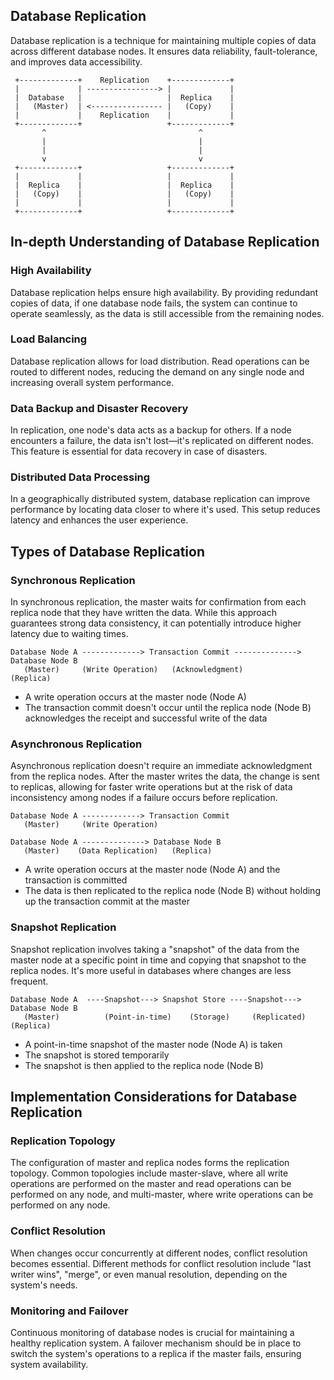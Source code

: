## Database Replication

Database replication is a technique for maintaining multiple copies of data across different database nodes. It ensures data reliability, fault-tolerance, and improves data accessibility. 

```
 +-------------+    Replication    +-------------+
 |             | ----------------> |             |
 |  Database   |                   |  Replica    |
 |   (Master)  | <---------------- |   (Copy)    |
 |             |    Replication    |             |
 +-------------+                   +-------------+
       ^                                  ^
       |                                  |
       |                                  |
       v                                  v
 +-------------+                   +-------------+
 |             |                   |             |
 |  Replica    |                   |  Replica    |
 |   (Copy)    |                   |   (Copy)    |
 |             |                   |             |
 +-------------+                   +-------------+
```

## In-depth Understanding of Database Replication

### High Availability

Database replication helps ensure high availability. By providing redundant copies of data, if one database node fails, the system can continue to operate seamlessly, as the data is still accessible from the remaining nodes.

### Load Balancing

Database replication allows for load distribution. Read operations can be routed to different nodes, reducing the demand on any single node and increasing overall system performance.

### Data Backup and Disaster Recovery

In replication, one node's data acts as a backup for others. If a node encounters a failure, the data isn't lost—it's replicated on different nodes. This feature is essential for data recovery in case of disasters.

### Distributed Data Processing

In a geographically distributed system, database replication can improve performance by locating data closer to where it's used. This setup reduces latency and enhances the user experience.

## Types of Database Replication

### Synchronous Replication

In synchronous replication, the master waits for confirmation from each replica node that they have written the data. While this approach guarantees strong data consistency, it can potentially introduce higher latency due to waiting times.

```
Database Node A -------------> Transaction Commit --------------> Database Node B
   (Master)     (Write Operation)   (Acknowledgment)                (Replica)
```

- A write operation occurs at the master node (Node A)
- The transaction commit doesn't occur until the replica node (Node B) acknowledges the receipt and successful write of the data

### Asynchronous Replication

Asynchronous replication doesn't require an immediate acknowledgment from the replica nodes. After the master writes the data, the change is sent to replicas, allowing for faster write operations but at the risk of data inconsistency among nodes if a failure occurs before replication.

```
Database Node A -------------> Transaction Commit
   (Master)     (Write Operation)

Database Node A --------------> Database Node B
   (Master)    (Data Replication)   (Replica)
```

- A write operation occurs at the master node (Node A) and the transaction is committed
- The data is then replicated to the replica node (Node B) without holding up the transaction commit at the master

### Snapshot Replication

Snapshot replication involves taking a "snapshot" of the data from the master node at a specific point in time and copying that snapshot to the replica nodes. It's more useful in databases where changes are less frequent.

```
Database Node A  ----Snapshot---> Snapshot Store ----Snapshot---> Database Node B
   (Master)          (Point-in-time)    (Storage)     (Replicated)   (Replica)
```

- A point-in-time snapshot of the master node (Node A) is taken
- The snapshot is stored temporarily
- The snapshot is then applied to the replica node (Node B)


## Implementation Considerations for Database Replication

### Replication Topology

The configuration of master and replica nodes forms the replication topology. Common topologies include master-slave, where all write operations are performed on the master and read operations can be performed on any node, and multi-master, where write operations can be performed on any node.

### Conflict Resolution

When changes occur concurrently at different nodes, conflict resolution becomes essential. Different methods for conflict resolution include "last writer wins", "merge", or even manual resolution, depending on the system's needs.

### Monitoring and Failover

Continuous monitoring of database nodes is crucial for maintaining a healthy replication system. A failover mechanism should be in place to switch the system's operations to a replica if the master fails, ensuring system availability.
